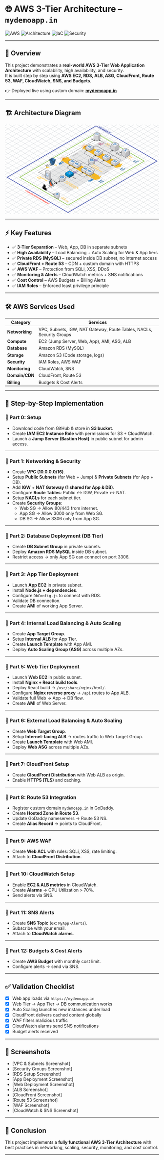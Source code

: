 # 🌐 AWS 3-Tier Architecture – `mydemoapp.in`

![AWS](https://img.shields.io/badge/AWS-Cloud-orange?logo=amazon-aws)
![Architecture](https://img.shields.io/badge/3--Tier%20App-Web%20%7C%20App%20%7C%20DB-blue)
![IaC](https://img.shields.io/badge/Infrastructure-Manual%20%2B%20ASG-green)
![Security](https://img.shields.io/badge/Security-WAF%20%7C%20IAM%20%7C%20SG-red)

---

## 📌 Overview
This project demonstrates a **real-world AWS 3-Tier Web Application Architecture** with scalability, high availability, and security.  
It is built step by step using **AWS EC2, RDS, ALB, ASG, CloudFront, Route 53, WAF, CloudWatch, SNS, and Budgets**.  

👉 Deployed live using custom domain: **[mydemoapp.in](https://mydemoapp.in)**

---

## 🏗️ Architecture Diagram
![Architecture Diagram](https://github.com/KaranPrince/aws-three-tier-web-architecture-workshop/blob/main/application-code/web-tier/src/assets/3TierArch3D.png)

---

## ⚡ Key Features
- ✅ **3-Tier Separation** – Web, App, DB in separate subnets  
- ✅ **High Availability** – Load Balancing + Auto Scaling for Web & App tiers  
- ✅ **Private RDS (MySQL)** – secured inside DB subnet, no internet access  
- ✅ **CloudFront + Route 53** – CDN + custom domain with HTTPS  
- ✅ **AWS WAF** – Protection from SQLi, XSS, DDoS  
- ✅ **Monitoring & Alerts** – CloudWatch metrics + SNS notifications  
- ✅ **Cost Control** – AWS Budgets + Billing Alerts  
- ✅ **IAM Roles** – Enforced least privilege principle  

---

## 🛠️ AWS Services Used

| **Category**      | **Services** |
|--------------------|-------------|
| **Networking**     | VPC, Subnets, IGW, NAT Gateway, Route Tables, NACLs, Security Groups |
| **Compute**        | EC2 (Jump Server, Web, App), AMI, ASG, ALB |
| **Database**       | Amazon RDS (MySQL) |
| **Storage**        | Amazon S3 (Code storage, logs) |
| **Security**       | IAM Roles, AWS WAF |
| **Monitoring**     | CloudWatch, SNS |
| **Domain/CDN**     | CloudFront, Route 53 |
| **Billing**        | Budgets & Cost Alerts |

---

## 📝 Step-by-Step Implementation

### 🔹 Part 0: Setup
- Download code from GitHub & store in **S3 bucket**.
- Create **IAM EC2 Instance Role** with permissions for S3 + CloudWatch.
- Launch a **Jump Server (Bastion Host)** in public subnet for admin access.

---

### 🔹 Part 1: Networking & Security
- Create **VPC (10.0.0.0/16)**.  
- Setup **Public Subnets** (for Web + Jump) & **Private Subnets** (for App + DB).  
- Add **IGW** + **NAT Gateway (1 shared for App & DB)**.  
- Configure **Route Tables**: Public ↔ IGW, Private ↔ NAT.  
- Setup **NACLs** for each subnet tier.  
- Create **Security Groups**:  
  - Web SG → Allow 80/443 from internet.  
  - App SG → Allow 3000 only from Web SG.  
  - DB SG → Allow 3306 only from App SG.  

---

### 🔹 Part 2: Database Deployment (DB Tier)
- Create **DB Subnet Group** in private subnets.  
- Deploy **Amazon RDS MySQL** inside DB subnet.  
- Restrict access → only App SG can connect on port 3306.  

---

### 🔹 Part 3: App Tier Deployment
- Launch **App EC2** in private subnet.  
- Install **Node.js + dependencies**.  
- Configure `DbConfig.js` to connect with RDS.  
- Validate DB connection.  
- Create **AMI** of working App Server.  

---

### 🔹 Part 4: Internal Load Balancing & Auto Scaling
- Create **App Target Group**.  
- Setup **Internal ALB** for App Tier.  
- Create **Launch Template** with App AMI.  
- Deploy **Auto Scaling Group (ASG)** across multiple AZs.  

---

### 🔹 Part 5: Web Tier Deployment
- Launch **Web EC2** in public subnet.  
- Install **Nginx + React build tools**.  
- Deploy React build → `/usr/share/nginx/html/`.  
- Configure **Nginx reverse proxy** → `/api` routes to App ALB.  
- Validate full Web → App → DB flow.  
- Create **AMI** of Web Server.  

---

### 🔹 Part 6: External Load Balancing & Auto Scaling
- Create **Web Target Group**.  
- Setup **Internet-facing ALB** → routes traffic to Web Target Group.  
- Create **Launch Template** with Web AMI.  
- Deploy **Web ASG** across multiple AZs.  

---

### 🔹 Part 7: CloudFront Setup
- Create **CloudFront Distribution** with Web ALB as origin.  
- Enable **HTTPS (TLS)** and caching.  

---

### 🔹 Part 8: Route 53 Integration
- Register custom domain `mydemoapp.in` in GoDaddy.  
- Create **Hosted Zone in Route 53**.  
- Update GoDaddy nameservers → Route 53 NS.  
- Create **Alias Record** → points to CloudFront.  

---

### 🔹 Part 9: AWS WAF
- Create **Web ACL** with rules: SQLi, XSS, rate limiting.  
- Attach to **CloudFront Distribution**.  

---

### 🔹 Part 10: CloudWatch Setup
- Enable **EC2 & ALB metrics** in CloudWatch.  
- Create **Alarms** → CPU Utilization > 70%.  
- Send alerts via SNS.  

---

### 🔹 Part 11: SNS Alerts
- Create **SNS Topic** (ex: `MyApp-Alerts`).  
- Subscribe with your email.  
- Attach to **CloudWatch alarms**.  

---

### 🔹 Part 12: Budgets & Cost Alerts
- Create **AWS Budget** with monthly cost limit.  
- Configure alerts → send via SNS.  

---

## ✅ Validation Checklist
- [x] Web app loads via `https://mydemoapp.in`  
- [x] Web Tier → App Tier → DB communication works  
- [x] Auto Scaling launches new instances under load  
- [x] CloudFront delivers cached content globally  
- [x] WAF filters malicious traffic  
- [x] CloudWatch alarms send SNS notifications  
- [x] Budget alerts received  

---

## 📸 Screenshots 
- [VPC & Subnets Screenshot]  
- [Security Groups Screenshot]  
- [RDS Setup Screenshot]  
- [App Deployment Screenshot]  
- [Web Deployment Screenshot]  
- [ALB Screenshot]  
- [CloudFront Screenshot]  
- [Route 53 Screenshot]  
- [WAF Screenshot]  
- [CloudWatch & SNS Screenshot]  

---

## 🎯 Conclusion
This project implements a **fully functional AWS 3-Tier Architecture** with best practices in networking, scaling, security, monitoring, and cost control.

---

